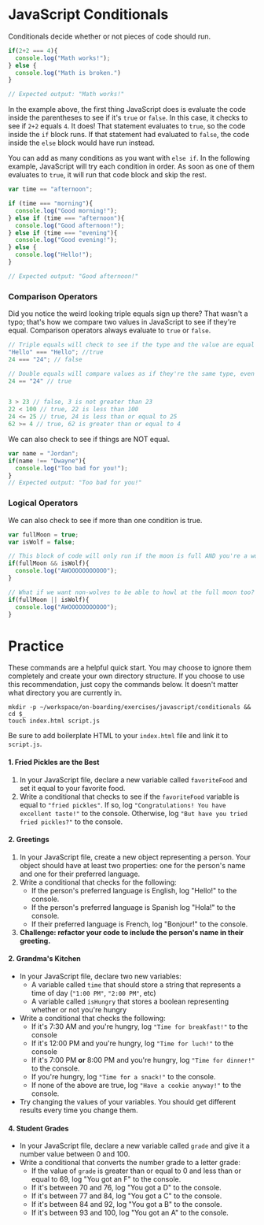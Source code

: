 # JavaScript Conditionals
Conditionals decide whether or not pieces of code should run.
```js
if(2+2 === 4){
  console.log("Math works!");
} else {
  console.log("Math is broken.")
}

// Expected output: "Math works!"
```

In the example above, the first thing JavaScript does is evaluate the code inside the parentheses to see if it's `true` or `false`. In this case, it checks to see if `2+2` equals `4`. It does! That statement evaluates to `true`, so the code inside the `if` block runs. If that statement had evaluated to `false`, the code inside the `else` block would have run instead.

You can add as many conditions as you want with `else if`. In the following example, JavaScript will try each condition in order. As soon as one of them evaluates to `true`, it will run that code block and skip the rest. 

```js
var time == "afternoon";

if (time === "morning"){
  console.log("Good morning!");
} else if (time === "afternoon"){
  console.log("Good afternoon!");
} else if (time === "evening"){
  console.log("Good evening!");
} else {
  console.log("Hello!");
}

// Expected output: "Good afternoon!"
```


### Comparison Operators
Did you notice the weird looking triple equals sign up there?  That wasn't a typo; that's how we compare two values in JavaScript to see if they're equal. Comparison operators always evaluate to `true` or `false`. 

```js
// Triple equals will check to see if the type and the value are equal
"Hello" === "Hello"; //true
24 === "24"; // false

// Double equals will compare values as if they're the same type, even if they're not. This can get messy, so you should default to triple equals 
24 == "24" // true


3 > 23 // false, 3 is not greater than 23
22 < 100 // true, 22 is less than 100
24 <= 25 // true, 24 is less than or equal to 25
62 >= 4 // true, 62 is greater than or equal to 4
```
We can also check to see if things are NOT equal.
```js
var name = "Jordan";
if(name !== "Dwayne"){
  console.log("Too bad for you!");
}
// Expected output: "Too bad for you!"
```

### Logical Operators
We can also check to see if more than one condition is true.

```js
var fullMoon = true;
var isWolf = false;

// This block of code will only run if the moon is full AND you're a wolf. Right now, this code won't run because the value of isWolf is false.
if(fullMoon && isWolf){
  console.log("AWOOOOOOOOOOO");
}

// What if we want non-wolves to be able to howl at the full moon too? This block will run if you're a wolf OR if the moon is full. However, if both conditions are false (you're not a wolf and the moon is not full), the code will not run.
if(fullMoon || isWolf){
  console.log("AWOOOOOOOOOOO");
}

```

# Practice

These commands are a helpful quick start. You may choose to ignore them completely and create your own directory structure. If you choose to use this recommendation, just copy the commands below. It doesn't matter what directory you are currently in.
```
mkdir -p ~/workspace/on-boarding/exercises/javascript/conditionals && cd $_
touch index.html script.js
```
Be sure to add boilerplate HTML to your `index.html` file and link it to `script.js`.
#### 1. Fried Pickles are the Best 
1. In your JavaScript file, declare a new variable called `favoriteFood` and set it equal to your favorite food. 
1. Write a conditional that checks to see if the `favoriteFood` variable is equal to `"fried pickles"`. If so, log `"Congratulations! You have excellent taste!"` to the console. Otherwise, log `"But have you tried fried pickles?"` to the console. 

#### 2. Greetings
1. In your JavaScript file, create a new object representing a person. Your object should have at least two properties: one for the person's name and one for their preferred language.
1. Write a conditional that checks for the following:
    - If the person's preferred language is English, log "Hello!" to the console.
    - If the person's preferred language is Spanish log "Hola!" to the console.
    - If their preferred language is French, log "Bonjour!" to the console.
1. **Challenge: refactor your code to include the person's name in their greeting.**
 
#### 2. Grandma's Kitchen
- In your JavaScript file, declare two new variables:
    - A variable called `time` that should store a string that represents a time of day (`"1:00 PM"`, `"2:00 PM"`, etc)
    - A variable called `isHungry` that stores a boolean representing whether or not you're hungry
- Write a conditional that checks the following:
    - If it's 7:30 AM and you're hungry, log `"Time for breakfast!"` to the console
    - If it's 12:00 PM and you're hungry, log `"Time for luch!"` to the console
    - If it's 7:00 PM **or** 8:00 PM and you're hungry, log `"Time for dinner!"` to the console.
    - If you're hungry, log `"Time for a snack!"` to the console.
    - If none of the above are true, log `"Have a cookie anyway!"` to the console.
- Try changing the values of your variables. You should get different results every time you change them.
  

#### 4. Student Grades
- In your JavaScript file, declare a new variable called `grade` and give it a number value between 0 and 100.
- Write a conditional that converts the number grade to a letter grade:
    - If the value of `grade` is greater than or equal to 0 and less than or equal to 69, log "You got an F" to the console.
    - If it's between 70 and 76, log "You got a D" to the console.
    - If it's between 77 and 84, log "You got a C" to the console.
    - If it's between 84 and 92, log "You got a B" to the console.
    - If it's between 93 and 100, log "You got an A" to the console.

